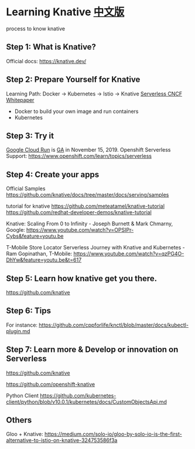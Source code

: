 # Learning Knative [中文版](https://github.com/pacoxu/learning-knative/blob/master/README_CN.md)
process to know knative

## Step 1: What is Knative? 
Official docs: https://knative.dev/

## Step 2: Prepare Yourself for Knative
Learning Path:  Docker -> Kubernetes -> Istio -> Knative
[Serverless CNCF Whitepaper](https://github.com/cncf/wg-serverless/blob/master/whitepapers/serverless-overview/cncf_serverless_whitepaper_v1.0.pdf)

- Docker to build your own image and run containers
- Kubernetes

## Step 3: Try it
[Google Cloud Run](https://cloud.google.com/run/) is [GA](https://cloud.google.com/blog/products/serverless/knative-based-cloud-run-services-are-ga) in November 15, 2019.
Openshift Serverless Support: https://www.openshift.com/learn/topics/serverless

## Step 4: Create your apps
Official Samples
https://github.com/knative/docs/tree/master/docs/serving/samples

tutorial for knative
https://github.com/meteatamel/knative-tutorial
https://github.com/redhat-developer-demos/knative-tutorial

Knative: Scaling From 0 to Infinity - Joseph Burnett & Mark Chmarny, Google: https://www.youtube.com/watch?v=OPSIPr-Cybs&feature=youtu.be

T-Mobile Store Locator Serverless Journey with Knative and Kubernetes - Ram Gopinathan, T-Mobile: https://www.youtube.com/watch?v=qzPG4O-DhYw&feature=youtu.be&t=617

## Step 5: Learn how knative get you there.
https://github.com/knative

## Step 6: Tips
For instance: https://github.com/cppforlife/knctl/blob/master/docs/kubectl-plugin.md

## Step 7: Learn more & Develop or innovation on Serverless
https://github.com/knative

https://github.com/openshift-knative

Python Client https://github.com/kubernetes-client/python/blob/v10.0.1/kubernetes/docs/CustomObjectsApi.md


## Others
Gloo + Knative:  https://medium.com/solo-io/gloo-by-solo-io-is-the-first-alternative-to-istio-on-knative-324753586f3a